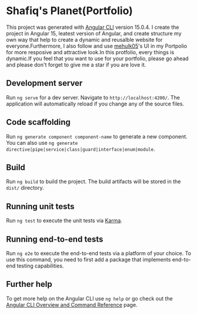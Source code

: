 # Shafiq's Planet(Portfolio)

This project was generated with [Angular CLI](https://github.com/angular/angular-cli) version 15.0.4.
 I create the project in Angular 15, leatest version of Angular, and create structure my own way that help to create a dynamic and reusalble website for everyone.Furthermore, I also follow and use [mehulk05](https://github.com/mehulk05)'s UI in my Portpolio for more resposive and attractive look.In this protfolio, every things is dynamic.If you feel that you want to use for your portfolio, please go ahead and please don't forget to give me a star if you are love it.
## Development server

Run `ng serve` for a dev server. Navigate to `http://localhost:4200/`. The application will automatically reload if you change any of the source files.

## Code scaffolding

Run `ng generate component component-name` to generate a new component. You can also use `ng generate directive|pipe|service|class|guard|interface|enum|module`.

## Build

Run `ng build` to build the project. The build artifacts will be stored in the `dist/` directory.

## Running unit tests

Run `ng test` to execute the unit tests via [Karma](https://karma-runner.github.io).

## Running end-to-end tests

Run `ng e2e` to execute the end-to-end tests via a platform of your choice. To use this command, you need to first add a package that implements end-to-end testing capabilities.

## Further help

To get more help on the Angular CLI use `ng help` or go check out the [Angular CLI Overview and Command Reference](https://angular.io/cli) page.
